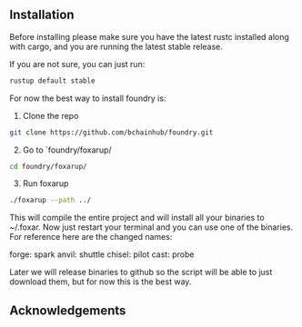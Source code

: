 ## Installation
Before installing please make sure you have the latest rustc installed along with cargo, and you are running the latest stable release.

If you are not sure, you can just run:
```bash
rustup default stable
```

For now the best way to install foundry is:
1. Clone the repo
```bash
git clone https://github.com/bchainhub/foundry.git
```

2. Go to `foundry/foxarup/
```bash
cd foundry/foxarup/
```

3. Run foxarup
```bash
./foxarup --path ../
```

This will compile the entire project and will install all your binaries to ~/.foxar.
Now just restart your terminal and you can use one of the binaries. For reference here are the changed names:

forge: spark
anvil: shuttle
chisel: pilot
cast: probe

Later we will release binaries to github so the script will be able to just download them, but for now this is the best way.

## Acknowledgements
